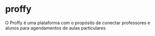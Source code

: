 # proffy
O Proffy é uma plataforma com o propósito de  conectar professores e alunos para agendamentos de aulas particulares

